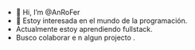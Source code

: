 - 👋 Hi, I’m @AnRoFer
- 👀  Estoy interesada en el mundo de la programación.
- Actualmente estoy  aprendiendo fullstack.
- Busco colaborar e n algun projecto .
<!---
AnRoFer/AnRoFer is a ✨ special ✨ repository because its `README.md` (this file) appears on your GitHub profile.
You can click the Preview link to take a look at your changes.
--->
